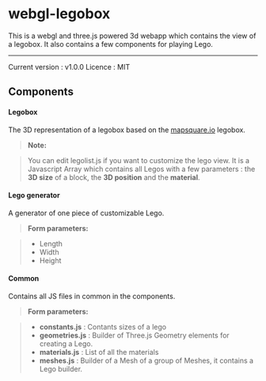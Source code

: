 webgl-legobox 
===================

This is a webgl and three.js powered 3d webapp which contains the view of a legobox.
It also contains a few components for playing Lego.

----------
Current version :  v1.0.0
Licence : MIT

Components
-------------

#### Legobox

The 3D representation of a legobox based on the [mapsquare.io](http://mapsquare.io) legobox.

> **Note:**

> You can edit legolist.js if you want to customize the lego view. It is a Javascript Array which contains all Legos with a few parameters : the **3D size** of a block, the **3D position** and the **material**.

#### Lego generator

A generator of one piece of customizable Lego.

> **Form parameters:**

> - Length
> - Width
> - Height

#### Common

Contains all JS files in common in the components.


> **Form parameters:**

> - **constants.js** :  Contants sizes of a lego 
> - **geometries.js** : Builder of Three.js Geometry elements for creating a Lego.
> - **materials.js** : List of all the materials
> - **meshes.js** : Builder of a Mesh of a group of Meshes, it contains a Lego builder.

